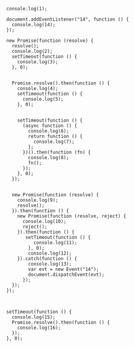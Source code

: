       console.log(1);

      document.addEventListener("14", function () {
        console.log(14);
      });

      new Promise(function (resolve) {
        resolve();
        console.log(2);
        setTimeout(function () {
          console.log(3);
        }, 0);


        Promise.resolve().then(function () {
          console.log(4);
          setTimeout(function () {
            console.log(5);
          }, 0);


          setTimeout(function () {
            (async function () {
              console.log(6);
              return function () {
                console.log(7);
              };
            })().then(function (fn) {
              console.log(8);
              fn();
            });
          }, 0);
        });


        new Promise(function (resolve) {
          console.log(9);
          resolve();
        }).then(function () {
          new Promise(function (resolve, reject) {
            console.log(10);
            reject();
          }).then(function () {
             setTimeout(function () {
                console.log(11);
              }, 0);
              console.log(12);
          }).catch(function () {
              console.log(13);
              var evt = new Event("14");
              document.dispatchEvent(evt);
            });
        });
      });



      setTimeout(function () {
        console.log(15);
        Promise.resolve().then(function () {
          console.log(16);
        });
      }, 0);